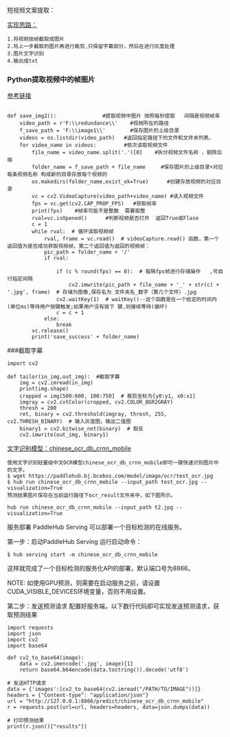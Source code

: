 短视频文案提取：

[实现思路：](https://zhuanlan.zhihu.com/p/136264493)

```
1.将视频按帧截取成图片
2.将上一步截取的图片再进行裁剪,只保留字幕部分，然后在进行灰度处理
3.图片文字识别
4.输出成txt
```


### Python提取视频中的帧图片 

[参考链接](https://www.cnblogs.com/carey9420/p/12875326.html)

```

def save_img2():               #提取视频中图片 按照每秒提取   间隔是视频帧率
    video_path = r'F:\\redundance\\'    #视频所在的路径
    f_save_path = 'F:\\image1\\'        #保存图片的上级目录
    videos = os.listdir(video_path)   #返回指定路径下的文件和文件夹列表。
    for video_name in videos:         #依次读取视频文件
        file_name = video_name.split('.')[0]    #拆分视频文件名称 ，剔除后缀
        folder_name = f_save_path + file_name     #保存图片的上级目录+对应每条视频名称 构成新的目录存放每个视频的
        os.makedirs(folder_name,exist_ok=True)      #创建存放视频的对应目录
        vc = cv2.VideoCapture(video_path+video_name) #读入视频文件
        fps = vc.get(cv2.CAP_PROP_FPS)   #获取帧率
        print(fps)    #帧率可能不是整数  需要取整
        rval=vc.isOpened()      #判断视频是否打开  返回True或Flase
        c = 1
        while rval:  # 循环读取视频帧
            rval, frame = vc.read()  # videoCapture.read() 函数，第一个返回值为是否成功获取视频帧，第二个返回值为返回的视频帧：
            pic_path = folder_name + '/'
            if rval:
                 
                if (c % round(fps) == 0):  # 每隔fps帧进行存储操作   ,可自行指定间隔
                    cv2.imwrite(pic_path + file_name + '_' + str(c) + '.jpg', frame)  # 存储为图像,保存名为 文件夹名_数字（第几个文件）.jpg
                cv2.waitKey(1)  # waitKey()--这个函数是在一个给定的时间内(单位ms)等待用户按键触发;如果用户没有按下 键,则接续等待(循环)
                c = c + 1
            else:
                break
        vc.release()
        print('save_success' + folder_name)
```



###截取字幕
```
import cv2

def tailor(in_img,out_img):  #截取字幕
    img = cv2.imread(in_img)
    print(img.shape)
    cropped = img[500:600, 100:750]  # 裁剪坐标为[y0:y1, x0:x1]
    imgray = cv2.cvtColor(cropped, cv2.COLOR_BGR2GRAY)
    thresh = 200
    ret, binary = cv2.threshold(imgray, thresh, 255, cv2.THRESH_BINARY)  # 输入灰度图，输出二值图
    binary1 = cv2.bitwise_not(binary)  # 取反
    cv2.imwrite(out_img, binary1)

```


[文字识别模型：chinese_ocr_db_crnn_mobile](https://www.paddlepaddle.org.cn/hubdetail?name=chinese_ocr_db_crnn_mobile&en_category=TextRecognition)


```
使用文字识别轻量级中文OCR模型chinese_ocr_db_crnn_mobile即可一键快速识别图片中的文字。
$ wget https://paddlehub.bj.bcebos.com/model/image/ocr/test_ocr.jpg
$ hub run chinese_ocr_db_crnn_mobile --input_path test_ocr.jpg --visualization=True
预测结果图片保存在当前运行路径下ocr_result文件夹中，如下图所示。

hub run chinese_ocr_db_crnn_mobile --input_path t2.jpg --visualization=True
```

服务部署
PaddleHub Serving 可以部署一个目标检测的在线服务。

第一步：启动PaddleHub Serving
运行启动命令：

```
$ hub serving start -m chinese_ocr_db_crnn_mobile
```
这样就完成了一个目标检测的服务化API的部署，默认端口号为8866。

NOTE: 如使用GPU预测，则需要在启动服务之前，请设置CUDA_VISIBLE_DEVICES环境变量，否则不用设置。

第二步：发送预测请求
配置好服务端，以下数行代码即可实现发送预测请求，获取预测结果

```
import requests
import json
import cv2
import base64

def cv2_to_base64(image):
    data = cv2.imencode('.jpg', image)[1]
    return base64.b64encode(data.tostring()).decode('utf8')

# 发送HTTP请求
data = {'images':[cv2_to_base64(cv2.imread("/PATH/TO/IMAGE"))]}
headers = {"Content-type": "application/json"}
url = "http://127.0.0.1:8866/predict/chinese_ocr_db_crnn_mobile"
r = requests.post(url=url, headers=headers, data=json.dumps(data))

# 打印预测结果
print(r.json()["results"])

```